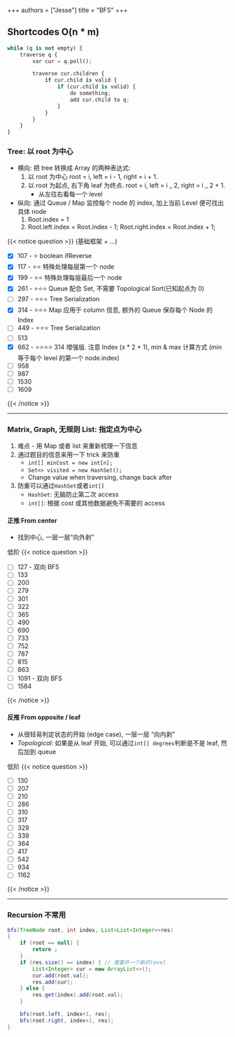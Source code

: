 +++
authors = ["Jesse"]
title = "BFS"
+++

## Shortcodes O(n \* m)

```python
while (q is not empty) {
	traverse q {
		var cur = q.poll();

		traverse cur.children {
			if cur.child is valid {
				if (cur.child is valid) {
					do something;
					add cur.child to q;
				}
			}
		}
	}
}
```

### Tree: 以 root 为中心

- 横向: 把 tree 转换成 Array 的两种表达式:
  1.  以 root 为中心 root = i, left = i - 1, right = i + 1.
  2.  以 root 为起点, 右下角 leaf 为终点. root = i, left = i _ 2, right = i _ 2 + 1.
      - 从左往右看每一个 level
- 纵向: 通过 Queue / Map 监控每个 node 的 index, 加上当前 Level 便可找出具体 node
  1. Root.index = 1
  2. Root.left.index = Root.index - 1; Root.right.index = Root.index + 1;

{{< notice question >}}
(基础框架 + ...)

- [x] 107 - ⭐️ boolean ifReverse
- [x] 117 - ⭐️⭐️ 特殊处理每层第一个 node
- [x] 199 - ⭐️⭐️ 特殊处理每层最后一个 node
- [x] 261 - ⭐️⭐️⭐️ Queue 配合 Set, 不需要 Topological Sort(已知起点为 0)
- [ ] 297 - ⭐️⭐️⭐️ Tree Serialization
- [x] 314 - ⭐️⭐️⭐️ Map 应用于 column 信息, 额外的 Queue 保存每个 Node 的 Index
- [ ] 449 - ⭐️⭐️⭐️ Tree Serialization
- [ ] 513
- [x] 662 - ⭐️⭐️⭐️⭐️ 314 增强版. 注意 Index (x \* 2 + 1), min & max 计算方式 (min 等于每个 level 的第一个 node.index)
- [ ] 958
- [ ] 987
- [ ] 1530
- [ ] 1609

{{< /notice >}}

---

### Matrix, Graph, 无规则 List: 指定点为中心

1. 难点 - 用 Map 或者 list 来重新梳理一下信息
2. 通过题目的信息来用一下 trick 来防重
   - `int[] minCost = new int[n];`
   - `Set<> visited = new HashSet();`
   - Change value when traversing, change back after
3. 防重可以通过`HashSet`或者`int[]`
   - `HashSet`: 无脑防止第二次 access
   - `int[]`: 根据 cost 或其他数据避免不需要的 access

#### 正推 From center

- 找到中心, 一层一层“向外剥”

低阶
{{< notice question >}}

- [ ] 127 - 双向 BFS
- [ ] 133
- [ ] 200
- [ ] 279
- [ ] 301
- [ ] 322
- [ ] 365
- [ ] 490
- [ ] 690
- [ ] 733
- [ ] 752
- [ ] 787
- [ ] 815
- [ ] 863
- [ ] 1091 - 双向 BFS
- [ ] 1584

{{< /notice >}}

#### 反推 From opposite / leaf

- 从很轻易判定状态的开始 (edge case), 一层一层 “向内剥”
- _Topological_: 如果是从 leaf 开始, 可以通过`int[] degrees`判断是不是 leaf, 然后加到 queue

低阶
{{< notice question >}}

- [ ] 130
- [ ] 207
- [ ] 210
- [ ] 286
- [ ] 310
- [ ] 317
- [ ] 329
- [ ] 339
- [ ] 364
- [ ] 417
- [ ] 542
- [ ] 934
- [ ] 1162

{{< /notice >}}

---

### Recursion 不常用

```java
bfs(TreeNode root, int index, List<List<Integer>>res)
{
	if (root == null) {
		return ;
	}
	if (res.size() == index) { // 需要开一个新的level
		List<Integer> cur = new ArrayList<>();
		cur.add(root.val);
		res.add(cur);
	} else {
		res.get(index).add(root.val);
	}

	bfs(root.left, index+1, res);
	bfs(root.right, index+1, res);
}
```
